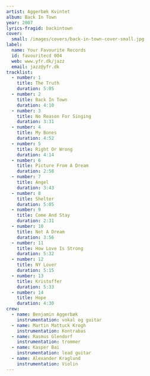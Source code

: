 ```yaml
---
artist: Aggerbæk Kvintet
album: Back In Town
year: 2007
lyrics-fragid: backintown
cover:
  small: /images/covers/back-in-town-cover-small.jpg
label:
  name: Your Favourite Records
  id: favouritecd 004
  web: www.yfr.dk/jazz
  email: jazz@yfr.dk
tracklist:
  - number: 1
    title: The Truth
    duration: 5:05
  - number: 2
    title: Back In Town
    duration: 4:10
  - number: 3
    title: No Reason For Singing
    duration: 3:31
  - number: 4
    title: My Bones
    duration: 4:52
  - number: 5
    title: Right Or Wrong
    duration: 4:14
  - number: 6
    title: Picture From A Dream
    duration: 2:58
  - number: 7
    title: Angel
    duration: 3:43
  - number: 8
    title: Shelter
    duration: 5:05
  - number: 9
    title: Come And Stay
    duration: 2:31
  - number: 10
    title: Not A Dream
    duration: 3:56
  - number: 11
    title: How Love Is Strong
    duration: 5:32
  - number: 12
    title: NY Lover
    duration: 5:15
  - number: 13
    title: Kristoffer
    duration: 5:33
  - number: 14
    title: Hope
    duration: 4:30
crew:
  - name: Benjamin Aggerbæk
    instrumentation: vokal og guitar
  - name: Martin Mattuck Krogh
    instrumentation: Kontrabas
  - name: Rasmus Glendorf
    instrumentation: trommer
  - name: Kasper Bai
    instrumentation: lead guitar
  - name: Alexander Kraglund
    instrumentation: Violin
---      
```

